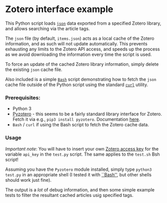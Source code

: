 # Zotero interface example

This Python script loads [``json``](https://www.json.org/json-en.html) data exported from a specified Zotero library, and allows searching via the article tags.

The ``json`` file (by default, ``items.json``) acts as a local cache of the Zotero information, and as such will not update automatically. This prevents exhausting any limits to the Zotero API access, and speeds up the process as we avoid downloading the information every time the script is used.

To force an update of the cached Zotero library information, simply delete the existing ``json`` cache file.

Also included is a simple [``Bash``](https://www.gnu.org/software/bash/) script demonstrating how to fetch the ``json`` cache file outside of the Python script using the standard [``curl``](https://curl.se) utility.

### Prerequisites:

- Python 3
- [Pyzotero](https://github.com/urschrei/pyzotero) - this seems to be a fairly standard library interface for Zotero. Fetch it via e.g., ``pip3 install pyzotero``. Documentation [here](https://pyzotero.readthedocs.io/en/latest/).
- ``Bash`` / ``curl`` if using the Bash script to fetch the Zotero cache data.

### Usage

*Important note*: You will have to insert your own [Zotero access key](https://www.zotero.org/support/dev/web_api/v3/basics) for the variable ``api_key`` in the ``test.py`` script. The same applies to the ``test.sh`` Bsh script!

Assuming you have the ``Pyzotero`` module installed, simply type ``python3 test.py`` in an appropriate shell (I tested it with [``Bash''](https://www.gnu.org/software/bash/), but other shells should work just fine).

The output is a _lot_ of debug information, and then some simple example tests to filter the resultant cached articles usig specified tags.
